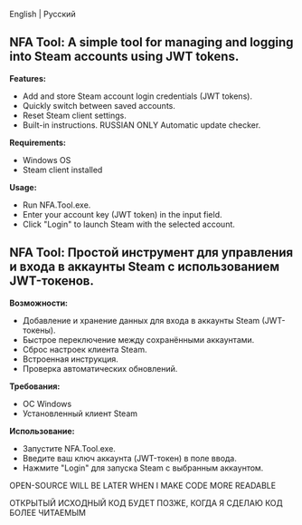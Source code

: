 English | Русский


## **NFA Tool: A simple tool for managing and logging into Steam accounts using JWT tokens.**


**Features:**
 - Add and store Steam account login credentials (JWT tokens).
 - Quickly switch between saved accounts.
 - Reset Steam client settings.
 - Built-in instructions. RUSSIAN ONLY
Automatic update checker.

**Requirements:**
 - Windows OS
 - Steam client installed

**Usage:**
 - Run NFA.Tool.exe.
 - Enter your account key (JWT token) in the input field.
 - Click "Login" to launch Steam with the selected account.




## **NFA Tool: Простой инструмент для управления и входа в аккаунты Steam с использованием JWT-токенов.**


**Возможности:**
 - Добавление и хранение данных для входа в аккаунты Steam (JWT-токены).
 - Быстрое переключение между сохранёнными аккаунтами.
 - Сброс настроек клиента Steam.
 - Встроенная инструкция.
 - Проверка автоматических обновлений.

**Требования:**
 - ОС Windows
 - Установленный клиент Steam

**Использование:**
 - Запустите NFA.Tool.exe.
 - Введите ваш ключ аккаунта (JWT-токен) в поле ввода.
 - Нажмите "Login" для запуска Steam с выбранным аккаунтом.



OPEN-SOURCE WILL BE LATER WHEN I MAKE CODE MORE READABLE

ОТКРЫТЫЙ ИСХОДНЫЙ КОД БУДЕТ ПОЗЖЕ, КОГДА Я СДЕЛАЮ КОД БОЛЕЕ ЧИТАЕМЫМ
